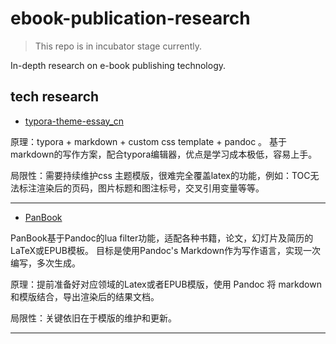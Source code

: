 # ebook-publication-research
> This repo is in incubator stage currently.

In-depth research on e-book publishing technology.

## tech research
- [typora-theme-essay_cn](https://github.com/du33169/typora-theme-essay_cn)

原理：typora + markdown + custom css template + pandoc 。 基于markdown的写作方案，配合typora编辑器，优点是学习成本极低，容易上手。

局限性：需要持续维护css 主题模版，很难完全覆盖latex的功能，例如：TOC无法标注渲染后的页码，图片标题和图注标号，交叉引用变量等等。

---

- [PanBook](https://github.com/annProg/PanBook)

PanBook基于Pandoc的lua filter功能，适配各种书籍，论文，幻灯片及简历的LaTeX或EPUB模板。 目标是使用Pandoc's Markdown作为写作语言，实现一次编写，多次生成。
 
原理：提前准备好对应领域的Latex或者EPUB模版，使用 Pandoc 将 markdown 和模版结合，导出渲染后的结果文档。

局限性：关键依旧在于模版的维护和更新。

---
